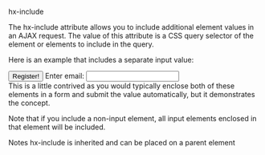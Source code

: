 hx-include

The hx-include attribute allows you to include additional element values in an AJAX request. The value of this attribute is a CSS query selector of the element or elements to include in the query.

Here is an example that includes a separate input value:

<div>
    <button hx-post="/register" hx-include="[name='email']">
        Register!
    </button>
    Enter email: <input name="email" type="email"/>
</div>
This is a little contrived as you would typically enclose both of these elements in a form and submit the value automatically, but it demonstrates the concept.

Note that if you include a non-input element, all input elements enclosed in that element will be included.

Notes
hx-include is inherited and can be placed on a parent element

